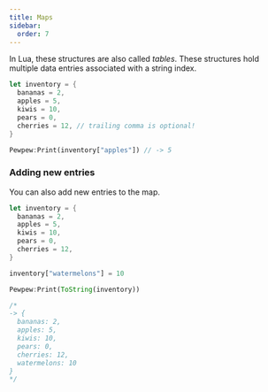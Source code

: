 ```yaml
---
title: Maps
sidebar:
  order: 7
---
```


In Lua, these structures are also called _tables_. These structures hold multiple data entries associated with a string index.

```rs
let inventory = {
  bananas = 2,
  apples = 5,
  kiwis = 10,
  pears = 0,
  cherries = 12, // trailing comma is optional!
}

Pewpew:Print(inventory["apples"]) // -> 5
```

### Adding new entries

You can also add new entries to the map.

```rs
let inventory = {
  bananas = 2,
  apples = 5,
  kiwis = 10,
  pears = 0,
  cherries = 12,
}

inventory["watermelons"] = 10

Pewpew:Print(ToString(inventory))

/*
-> {
  bananas: 2,
  apples: 5,
  kiwis: 10,
  pears: 0,
  cherries: 12,
  watermelons: 10
}
*/
```

